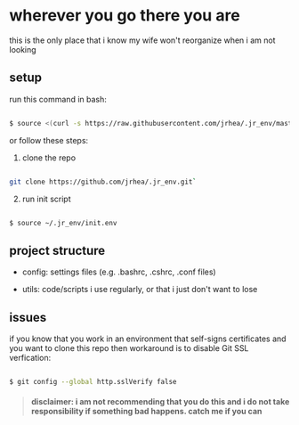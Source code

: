 # wherever you go there you are

this is the only place that i know my wife won't reorganize when i am not looking

## setup

run this command in bash:

```bash

$ source <(curl -s https://raw.githubusercontent.com/jrhea/.jr_env/master/sync-repo.sh)

```
or follow these steps:

1. clone the repo 

```bash

git clone https://github.com/jrhea/.jr_env.git`

```
2. run init script
```bash

$ source ~/.jr_env/init.env

```
  
## project structure

* config: settings files (e.g. .bashrc, .cshrc, .conf files)

* utils: code/scripts i use regularly, or that i just don't want to lose 

## issues

if you know that you work in an environment that self-signs certificates and you want to clone this repo then workaround is to disable Git SSL verfication:

```bash

$ git config --global http.sslVerify false

```

> #### disclaimer: i am not recommending that you do this and i do not take responsibility if something bad happens.  catch me if you can
